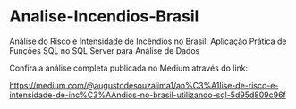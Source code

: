 # Analise-Incendios-Brasil
Análise do Risco e Intensidade de Incêndios no Brasil: Aplicação Prática de Funções SQL no SQL Server para Análise de Dados

Confira a análise completa publicada no Medium através do link: 

https://medium.com/@augustodesouzalima1/an%C3%A1lise-de-risco-e-intensidade-de-inc%C3%AAndios-no-brasil-utilizando-sql-5d95d809c96f
